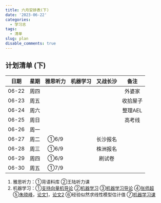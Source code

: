 ```yaml
---
title: 六月安排表(下)
date: '2023-06-22'
categories:
  - 学习志
tags:
  - 清单
slug: plan
disable_comments: true
---
```




## 计划清单 (下)
|   日期  |星期 | 雅思听力 | 机器学习 | 又战长沙 | 备注 |
| :------: | :------: | :------: | :------: | :------: | :------: |
| 06-22 | 周四 |  |  |  | 外婆家 |
| 06-23 | 周五 |  |  |  | 收拾屋子 |
| 06-24 | 周六 |  |  |  | 整理AEL |
| 06-25 | 周日 |  |  |  | 高考线 |
| 06-26 | 周一  |  |  |  | |
| 06-27 | 周二 | ①6/9 |  | 长沙报名 | |
| 06-28 | 周三 | ①6/9 |  | 株洲报名 |  |
| 06-29 | 周四 | ①6/9 |  | 刷试卷 |  |
| 06-30 | 周五 | ①7/9 |  |  |  |

1. 雅思听力：①背语料库 ②王陆听力课
3. 机器学习：①[支持向量机导论](/papers/QinRecom/支持向量机导论.pdf) ②[机器学习](/papers/QinRecom/机器学习.pdf) ③[机器学习导论](https://pan.baidu.com/s/18m7YJECFCvtaxidqjjqz_w?pwd=1234) ④[张师超](http://www.globalauthorid.com/WebPortal/AuthorView?wd=GAID10125982&rc=37037A)   
    ⑤[朱晓峰](http://www.globalauthorid.com/WebPortal/AuthorView?wd=GAID10127811&rc=013F3E)，[论文1](/papers/QinRecom/ZhuXF-1.pdf)，[论文2](/papers/QinRecom/ZhuXF-2.pdf) ⑥经验似然求线性模型估计值 ⑦[机器学习课](https://edu.csdn.net/course/detail/31616?spm=1003.2449.3001.8293.1) 